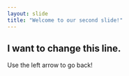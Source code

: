 ```yaml
---
layout: slide
title: "Welcome to our second slide!"
---
```

## I want to change this line.
Use the left arrow to go back!
